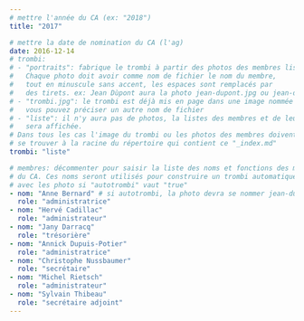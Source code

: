 ```yaml
---
# mettre l'année du CA (ex: "2018")
title: "2017"

# mettre la date de nomination du CA (l'ag)
date: 2016-12-14
# trombi:
# - "portraits": fabrique le trombi à partir des photos des membres listés.
#   Chaque photo doit avoir comme nom de fichier le nom du membre,
#   tout en minuscule sans accent, les espaces sont remplacés par
#   des tirets. ex: Jean Dùpont aura la photo jean-dupont.jpg ou jean-dupont.png
# - "trombi.jpg": le trombi est déjà mis en page dans une image nommée "trombi.jpg"
#   vous pouvez préciser un autre nom de fichier
# - "liste": il n'y aura pas de photos, la listes des membres et de leur fonction
#   sera affichée.
# Dans tous les cas l'image du trombi ou les photos des membres doivent
# se trouver à la racine du répertoire qui contient ce "_index.md"
trombi: "liste"

# membres: décommenter pour saisir la liste des noms et fonctions des membres
# du CA. Ces noms seront utilisés pour construire un trombi automatiquement
# avec les photo si "autotrombi" vaut "true"
- nom: "Anne Bernard" # si autotrombi, la photo devra se nommer jean-dupont.jpg ou jean-dupont.png
  role: "administratrice"
- nom: "Hervé Cadillac"
  role: "administrateur"
- nom: "Jany Darracq"
  role: "trésorière"
- nom: "Annick Dupuis-Potier"
  role: "administratrice"
- nom: "Christophe Nussbaumer"
  role: "secrétaire"
- nom: "Michel Rietsch"
  role: "administrateur"
- nom: "Sylvain Thibeau"
  role: "secrétaire adjoint"
---
```

